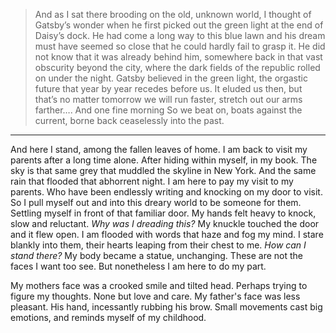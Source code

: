 >And as I sat there brooding on the old, unknown world, I thought of Gatsby’s wonder when he first picked out the green light at the end of Daisy’s dock. He had come a long way to this blue lawn and his dream must have seemed so close that he could hardly fail to grasp it. He did not know that it was already behind him, somewhere back in that vast obscurity beyond the city, where the dark fields of the republic rolled on under the night. 
>Gatsby believed in the green light, the orgastic future that year by year recedes before us. It eluded us then, but that’s no matter tomorrow we will run faster, stretch out our arms farther…. And one fine morning So we beat on, boats against the current, borne back ceaselessly into the past.

---

And here I stand, among the fallen leaves of home. I am back to visit my parents after a long time alone. After hiding within myself, in my book. The sky is that same grey that muddled the skyline in New York. And the same rain that flooded that abhorrent night. I am here to pay my visit to my parents. Who have been endlessly writing and knocking on my door to visit. So I pull myself out and into this dreary world to be someone for them. Settling myself in front of that familiar door. My hands felt heavy to knock, slow and reluctant. *Why was I dreading this?* My knuckle touched the door and it flew open. I am flooded with words that haze and fog my mind. I stare blankly into them, their hearts leaping from their chest to me. *How can I stand there?* My body became a statue, unchanging. These are not the faces I want too see. But nonetheless I am here to do my part.

My mothers face was a crooked smile and tilted head. Perhaps trying to figure my thoughts. None but love and care. My father's face was less pleasant. His hand, incessantly rubbing his brow. Small movements cast big emotions, and reminds myself of my childhood. 